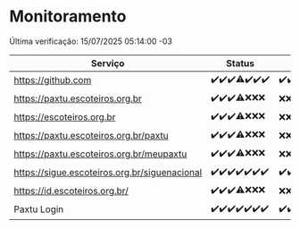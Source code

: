# Monitoramento

Última verificação: 15/07/2025 05:14:00 -03

|Serviço|Status|Últimas 24h|
|---|---|---|
|https://github.com|<span title="2025-07-08: OK=23">✔️</span><span title="2025-07-09: OK=23">✔️</span><span title="2025-07-10: OK=23">✔️</span><span title="2025-07-11: OK=22, Falhas=1">⚠️</span><span title="2025-07-12: OK=23">✔️</span><span title="2025-07-13: OK=23">✔️</span><span title="2025-07-14: OK=7">✔️</span>|<span title="14/07/2025 05:15:00 -03 : 200">✔️</span><span title="14/07/2025 06:17:00 -03 : 200">✔️</span><span title="14/07/2025 07:11:00 -03 : 200">✔️</span><span title="14/07/2025 08:09:00 -03 : 200">✔️</span><span title="14/07/2025 09:19:00 -03 : 200">✔️</span><span title="14/07/2025 10:29:00 -03 : 200">✔️</span><span title="14/07/2025 11:11:00 -03 : 200">✔️</span><span title="14/07/2025 12:11:00 -03 : 200">✔️</span><span title="14/07/2025 13:12:00 -03 : 200">✔️</span><span title="14/07/2025 14:11:00 -03 : 200">✔️</span><span title="14/07/2025 15:14:00 -03 : 200">✔️</span><span title="14/07/2025 16:09:00 -03 : 200">✔️</span><span title="14/07/2025 17:11:00 -03 : 200">✔️</span><span title="14/07/2025 18:09:00 -03 : 200">✔️</span><span title="14/07/2025 19:09:00 -03 : 200">✔️</span><span title="14/07/2025 20:09:00 -03 : 200">✔️</span><span title="14/07/2025 21:53:00 -03 : 200">✔️</span><span title="14/07/2025 23:52:00 -03 : 200">✔️</span><span title="15/07/2025 00:54:00 -03 : 200">✔️</span><span title="15/07/2025 01:30:00 -03 : 200">✔️</span><span title="15/07/2025 02:15:00 -03 : 200">✔️</span><span title="15/07/2025 03:15:00 -03 : 200">✔️</span><span title="15/07/2025 04:13:00 -03 : 200">✔️</span><span title="15/07/2025 05:14:00 -03 : 200">✔️</span>|
|https://paxtu.escoteiros.org.br|<span title="2025-07-08: OK=23">✔️</span><span title="2025-07-09: OK=23">✔️</span><span title="2025-07-10: OK=23">✔️</span><span title="2025-07-11: OK=17, Falhas=6">⚠️</span><span title="2025-07-12: Falhas=23">❌</span><span title="2025-07-13: Falhas=23">❌</span><span title="2025-07-14: Falhas=7">❌</span>|<span title="14/07/2025 05:15:00 -03 : 403">❌</span><span title="14/07/2025 06:17:00 -03 : 403">❌</span><span title="14/07/2025 07:11:00 -03 : 403">❌</span><span title="14/07/2025 08:09:00 -03 : 403">❌</span><span title="14/07/2025 09:19:00 -03 : 403">❌</span><span title="14/07/2025 10:29:00 -03 : 403">❌</span><span title="14/07/2025 11:11:00 -03 : 403">❌</span><span title="14/07/2025 12:11:00 -03 : 403">❌</span><span title="14/07/2025 13:12:00 -03 : 403">❌</span><span title="14/07/2025 14:11:00 -03 : 403">❌</span><span title="14/07/2025 15:14:00 -03 : 403">❌</span><span title="14/07/2025 16:09:00 -03 : 403">❌</span><span title="14/07/2025 17:11:00 -03 : 403">❌</span><span title="14/07/2025 18:09:00 -03 : 403">❌</span><span title="14/07/2025 19:09:00 -03 : 403">❌</span><span title="14/07/2025 20:09:00 -03 : 403">❌</span><span title="14/07/2025 21:53:00 -03 : 403">❌</span><span title="14/07/2025 23:52:00 -03 : 403">❌</span><span title="15/07/2025 00:54:00 -03 : 403">❌</span><span title="15/07/2025 01:30:00 -03 : 403">❌</span><span title="15/07/2025 02:15:00 -03 : 403">❌</span><span title="15/07/2025 03:15:00 -03 : 403">❌</span><span title="15/07/2025 04:13:00 -03 : 403">❌</span><span title="15/07/2025 05:14:00 -03 : 403">❌</span>|
|https://escoteiros.org.br|<span title="2025-07-08: OK=23">✔️</span><span title="2025-07-09: OK=23">✔️</span><span title="2025-07-10: OK=23">✔️</span><span title="2025-07-11: OK=16, Falhas=7">⚠️</span><span title="2025-07-12: Falhas=23">❌</span><span title="2025-07-13: Falhas=23">❌</span><span title="2025-07-14: Falhas=7">❌</span>|<span title="14/07/2025 05:15:00 -03 : 403">❌</span><span title="14/07/2025 06:17:00 -03 : 403">❌</span><span title="14/07/2025 07:11:00 -03 : 403">❌</span><span title="14/07/2025 08:09:00 -03 : 403">❌</span><span title="14/07/2025 09:19:00 -03 : 403">❌</span><span title="14/07/2025 10:29:00 -03 : 403">❌</span><span title="14/07/2025 11:11:00 -03 : 403">❌</span><span title="14/07/2025 12:11:00 -03 : 403">❌</span><span title="14/07/2025 13:12:00 -03 : 403">❌</span><span title="14/07/2025 14:11:00 -03 : 403">❌</span><span title="14/07/2025 15:14:00 -03 : 403">❌</span><span title="14/07/2025 16:09:00 -03 : 403">❌</span><span title="14/07/2025 17:11:00 -03 : 403">❌</span><span title="14/07/2025 18:09:00 -03 : 403">❌</span><span title="14/07/2025 19:09:00 -03 : 403">❌</span><span title="14/07/2025 20:09:00 -03 : 403">❌</span><span title="14/07/2025 21:53:00 -03 : 403">❌</span><span title="14/07/2025 23:52:00 -03 : 403">❌</span><span title="15/07/2025 00:54:00 -03 : 403">❌</span><span title="15/07/2025 01:30:00 -03 : 403">❌</span><span title="15/07/2025 02:15:00 -03 : 403">❌</span><span title="15/07/2025 03:15:00 -03 : 403">❌</span><span title="15/07/2025 04:13:00 -03 : 403">❌</span><span title="15/07/2025 05:14:00 -03 : 403">❌</span>|
|https://paxtu.escoteiros.org.br/paxtu|<span title="2025-07-08: OK=23">✔️</span><span title="2025-07-09: OK=23">✔️</span><span title="2025-07-10: OK=23">✔️</span><span title="2025-07-11: OK=17, Falhas=6">⚠️</span><span title="2025-07-12: Falhas=23">❌</span><span title="2025-07-13: Falhas=23">❌</span><span title="2025-07-14: Falhas=7">❌</span>|<span title="14/07/2025 05:15:00 -03 : 403">❌</span><span title="14/07/2025 06:17:00 -03 : 403">❌</span><span title="14/07/2025 07:11:00 -03 : 403">❌</span><span title="14/07/2025 08:09:00 -03 : 403">❌</span><span title="14/07/2025 09:19:00 -03 : 403">❌</span><span title="14/07/2025 10:29:00 -03 : 403">❌</span><span title="14/07/2025 11:11:00 -03 : 403">❌</span><span title="14/07/2025 12:11:00 -03 : 403">❌</span><span title="14/07/2025 13:12:00 -03 : 403">❌</span><span title="14/07/2025 14:11:00 -03 : 403">❌</span><span title="14/07/2025 15:14:00 -03 : 403">❌</span><span title="14/07/2025 16:09:00 -03 : 403">❌</span><span title="14/07/2025 17:11:00 -03 : 403">❌</span><span title="14/07/2025 18:09:00 -03 : 403">❌</span><span title="14/07/2025 19:09:00 -03 : 403">❌</span><span title="14/07/2025 20:09:00 -03 : 403">❌</span><span title="14/07/2025 21:53:00 -03 : 403">❌</span><span title="14/07/2025 23:52:00 -03 : 403">❌</span><span title="15/07/2025 00:54:00 -03 : 403">❌</span><span title="15/07/2025 01:30:00 -03 : 403">❌</span><span title="15/07/2025 02:15:00 -03 : 403">❌</span><span title="15/07/2025 03:15:00 -03 : 403">❌</span><span title="15/07/2025 04:13:00 -03 : 403">❌</span><span title="15/07/2025 05:14:00 -03 : 403">❌</span>|
|https://paxtu.escoteiros.org.br/meupaxtu|<span title="2025-07-08: OK=23">✔️</span><span title="2025-07-09: OK=23">✔️</span><span title="2025-07-10: OK=23">✔️</span><span title="2025-07-11: OK=17, Falhas=6">⚠️</span><span title="2025-07-12: Falhas=23">❌</span><span title="2025-07-13: Falhas=23">❌</span><span title="2025-07-14: Falhas=7">❌</span>|<span title="14/07/2025 05:15:00 -03 : 403">❌</span><span title="14/07/2025 06:17:00 -03 : 403">❌</span><span title="14/07/2025 07:11:00 -03 : 403">❌</span><span title="14/07/2025 08:09:00 -03 : 403">❌</span><span title="14/07/2025 09:19:00 -03 : 403">❌</span><span title="14/07/2025 10:29:00 -03 : 403">❌</span><span title="14/07/2025 11:11:00 -03 : 403">❌</span><span title="14/07/2025 12:11:00 -03 : 403">❌</span><span title="14/07/2025 13:12:00 -03 : 403">❌</span><span title="14/07/2025 14:11:00 -03 : 403">❌</span><span title="14/07/2025 15:14:00 -03 : 403">❌</span><span title="14/07/2025 16:09:00 -03 : 403">❌</span><span title="14/07/2025 17:11:00 -03 : 403">❌</span><span title="14/07/2025 18:09:00 -03 : 403">❌</span><span title="14/07/2025 19:09:00 -03 : 403">❌</span><span title="14/07/2025 20:09:00 -03 : 403">❌</span><span title="14/07/2025 21:53:00 -03 : 403">❌</span><span title="14/07/2025 23:52:00 -03 : 403">❌</span><span title="15/07/2025 00:54:00 -03 : 403">❌</span><span title="15/07/2025 01:30:00 -03 : 403">❌</span><span title="15/07/2025 02:15:00 -03 : 403">❌</span><span title="15/07/2025 03:15:00 -03 : 403">❌</span><span title="15/07/2025 04:13:00 -03 : 403">❌</span><span title="15/07/2025 05:14:00 -03 : 403">❌</span>|
|https://sigue.escoteiros.org.br/siguenacional|<span title="2025-07-08: OK=23">✔️</span><span title="2025-07-09: OK=23">✔️</span><span title="2025-07-10: OK=23">✔️</span><span title="2025-07-11: OK=23">✔️</span><span title="2025-07-12: OK=23">✔️</span><span title="2025-07-13: OK=23">✔️</span><span title="2025-07-14: OK=7">✔️</span>|<span title="14/07/2025 05:15:00 -03 : 200">✔️</span><span title="14/07/2025 06:17:00 -03 : 200">✔️</span><span title="14/07/2025 07:11:00 -03 : 200">✔️</span><span title="14/07/2025 08:09:00 -03 : 200">✔️</span><span title="14/07/2025 09:19:00 -03 : 200">✔️</span><span title="14/07/2025 10:29:00 -03 : 200">✔️</span><span title="14/07/2025 11:11:00 -03 : 200">✔️</span><span title="14/07/2025 12:11:00 -03 : 200">✔️</span><span title="14/07/2025 13:12:00 -03 : 200">✔️</span><span title="14/07/2025 14:11:00 -03 : 200">✔️</span><span title="14/07/2025 15:14:00 -03 : 200">✔️</span><span title="14/07/2025 16:09:00 -03 : 200">✔️</span><span title="14/07/2025 17:11:00 -03 : 200">✔️</span><span title="14/07/2025 18:09:00 -03 : 200">✔️</span><span title="14/07/2025 19:09:00 -03 : 200">✔️</span><span title="14/07/2025 20:09:00 -03 : 200">✔️</span><span title="14/07/2025 21:53:00 -03 : 200">✔️</span><span title="14/07/2025 23:52:00 -03 : 200">✔️</span><span title="15/07/2025 00:54:00 -03 : 200">✔️</span><span title="15/07/2025 01:30:00 -03 : 200">✔️</span><span title="15/07/2025 02:15:00 -03 : 200">✔️</span><span title="15/07/2025 03:15:00 -03 : 200">✔️</span><span title="15/07/2025 04:13:00 -03 : 200">✔️</span><span title="15/07/2025 05:14:00 -03 : 200">✔️</span>|
|https://id.escoteiros.org.br/|<span title="2025-07-08: OK=23">✔️</span><span title="2025-07-09: OK=23">✔️</span><span title="2025-07-10: OK=23">✔️</span><span title="2025-07-11: OK=16, Falhas=7">⚠️</span><span title="2025-07-12: Falhas=23">❌</span><span title="2025-07-13: Falhas=23">❌</span><span title="2025-07-14: Falhas=7">❌</span>|<span title="14/07/2025 05:15:00 -03 : 403">❌</span><span title="14/07/2025 06:17:00 -03 : 403">❌</span><span title="14/07/2025 07:11:00 -03 : 403">❌</span><span title="14/07/2025 08:09:00 -03 : 403">❌</span><span title="14/07/2025 09:19:00 -03 : 403">❌</span><span title="14/07/2025 10:29:00 -03 : 403">❌</span><span title="14/07/2025 11:11:00 -03 : 403">❌</span><span title="14/07/2025 12:11:00 -03 : 403">❌</span><span title="14/07/2025 13:12:00 -03 : 403">❌</span><span title="14/07/2025 14:11:00 -03 : 403">❌</span><span title="14/07/2025 15:14:00 -03 : 403">❌</span><span title="14/07/2025 16:09:00 -03 : 403">❌</span><span title="14/07/2025 17:11:00 -03 : 403">❌</span><span title="14/07/2025 18:09:00 -03 : 403">❌</span><span title="14/07/2025 19:09:00 -03 : 403">❌</span><span title="14/07/2025 20:09:00 -03 : 403">❌</span><span title="14/07/2025 21:53:00 -03 : 403">❌</span><span title="14/07/2025 23:52:00 -03 : 403">❌</span><span title="15/07/2025 00:54:00 -03 : 403">❌</span><span title="15/07/2025 01:30:00 -03 : 403">❌</span><span title="15/07/2025 02:15:00 -03 : 403">❌</span><span title="15/07/2025 03:15:00 -03 : 403">❌</span><span title="15/07/2025 04:13:00 -03 : 403">❌</span><span title="15/07/2025 05:14:00 -03 : 403">❌</span>|
|Paxtu Login|<span title="2025-07-08: OK=23">✔️</span><span title="2025-07-09: OK=23">✔️</span><span title="2025-07-10: OK=23">✔️</span><span title="2025-07-11: OK=23">✔️</span><span title="2025-07-12: OK=23">✔️</span><span title="2025-07-13: OK=23">✔️</span><span title="2025-07-14: OK=7">✔️</span>|<span title="14/07/2025 05:15:00 -03 : 200">✔️</span><span title="14/07/2025 06:17:00 -03 : 200">✔️</span><span title="14/07/2025 07:11:00 -03 : 200">✔️</span><span title="14/07/2025 08:09:00 -03 : 200">✔️</span><span title="14/07/2025 09:19:00 -03 : 200">✔️</span><span title="14/07/2025 10:29:00 -03 : 200">✔️</span><span title="14/07/2025 11:11:00 -03 : 200">✔️</span><span title="14/07/2025 12:11:00 -03 : 200">✔️</span><span title="14/07/2025 13:12:00 -03 : 200">✔️</span><span title="14/07/2025 14:11:00 -03 : 200">✔️</span><span title="14/07/2025 15:14:00 -03 : 200">✔️</span><span title="14/07/2025 16:09:00 -03 : 200">✔️</span><span title="14/07/2025 17:11:00 -03 : 200">✔️</span><span title="14/07/2025 18:09:00 -03 : 200">✔️</span><span title="14/07/2025 19:09:00 -03 : 200">✔️</span><span title="14/07/2025 20:09:00 -03 : 200">✔️</span><span title="14/07/2025 21:53:00 -03 : 200">✔️</span><span title="14/07/2025 23:52:00 -03 : 200">✔️</span><span title="15/07/2025 00:54:00 -03 : 200">✔️</span><span title="15/07/2025 01:30:00 -03 : 200">✔️</span><span title="15/07/2025 02:15:00 -03 : 200">✔️</span><span title="15/07/2025 03:15:00 -03 : 200">✔️</span><span title="15/07/2025 04:13:00 -03 : 200">✔️</span><span title="15/07/2025 05:14:00 -03 : 200">✔️</span>|
